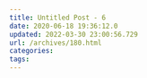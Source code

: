 ```yaml
---
title: Untitled Post - 6
date: 2020-06-18 19:36:12.0
updated: 2022-03-30 23:00:56.729
url: /archives/180.html
categories: 
tags: 
---
```


